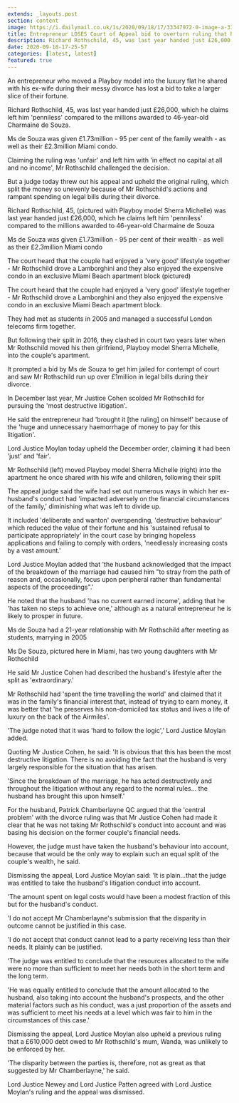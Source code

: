 ```yaml
---
extends: _layouts.post
section: content
image: https://i.dailymail.co.uk/1s/2020/09/18/17/33347972-0-image-a-31_1600445057484.jpg 
title: Entrepreneur LOSES Court of Appeal bid to overturn ruling that handed his ex-wife millions 
description: Richard Rothschild, 45, was last year handed just £26,000, which he claims left him penniless compared to the millions awarded to 46-year-old Charmaine de Souza. 
date: 2020-09-18-17-25-57 
categories: [latest, latest] 
featured: true 
--- 
```

An entrepreneur who moved a Playboy model into the luxury flat he shared with his ex-wife during their messy divorce has lost a bid to take a larger slice of their fortune.

Richard Rothschild, 45, was last year handed just £26,000, which he claims left him 'penniless' compared to the millions awarded to 46-year-old Charmaine de Souza.

Ms de Souza was given £1.73million - 95 per cent of the family wealth - as well as their £2.3million Miami condo.

Claiming the ruling was 'unfair' and left him with 'in effect no capital at all and no income', Mr Rothschild challenged the decision.

But a judge today threw out his appeal and upheld the original ruling, which split the money so unevenly because of Mr Rothschild's actions and rampant spending on legal bills during their divorce.

Richard Rothschild, 45, (pictured with Playboy model Sherra Michelle) was last year handed just £26,000, which he claims left him 'penniless' compared to the millions awarded to 46-year-old Charmaine de Souza

Ms de Souza was given £1.73million - 95 per cent of their wealth - as well as their £2.3million Miami condo

The court heard that the couple had enjoyed a 'very good' lifestyle together - Mr Rothschild drove a Lamborghini and they also enjoyed the expensive condo in an exclusive Miami Beach apartment block (pictured) 

The court heard that the couple had enjoyed a 'very good' lifestyle together - Mr Rothschild drove a Lamborghini and they also enjoyed the expensive condo in an exclusive Miami Beach apartment block.

They had met as students in 2005 and managed a successful London telecoms firm together.

But following their split in 2016, they clashed in court two years later when Mr Rothschild moved his then girlfriend, Playboy model Sherra Michelle, into the couple's apartment.

It prompted a bid by Ms de Souza to get him jailed for contempt of court and saw Mr Rothschild run up over £1million in legal bills during their divorce.

In December last year, Mr Justice Cohen scolded Mr Rothschild for pursuing the 'most destructive litigation'.

He said the entrepreneur had 'brought it [the ruling] on himself' because of the 'huge and unnecessary haemorrhage of money to pay for this litigation'. 

Lord Justice Moylan today upheld the December order, claiming it had been 'just' and 'fair'.

Mr Rothschild (left) moved Playboy model Sherra Michelle (right) into the apartment he once shared with his wife and children, following their split

The appeal judge said the wife had set out numerous ways in which her ex-husband's conduct had 'impacted adversely on the financial circumstances of the family,' diminishing what was left to divide up.

It included 'deliberate and wanton' overspending, 'destructive behaviour' which reduced the value of their fortune and his 'sustained refusal to participate appropriately' in the court case by bringing hopeless applications and failing to comply with orders, 'needlessly increasing costs by a vast amount.'

Lord Justice Moylan added that 'the husband acknowledged that the impact of the breakdown of the marriage had caused him "to stray from the path of reason and, occasionally, focus upon peripheral rather than fundamental aspects of the proceedings".'

He noted that the husband 'has no current earned income', adding that he 'has taken no steps to achieve one,' although as a natural entrepreneur he is likely to prosper in future.

Ms de Souza had a 21-year relationship with Mr Rothschild after meeting as students, marrying in 2005

Ms De Souza, pictured here in Miami, has two young daughters with Mr Rothschild

He said Mr Justice Cohen had described the husband's lifestyle after the split as 'extraordinary.' 

Mr Rothschild had 'spent the time travelling the world' and claimed that it was in the family's financial interest that, instead of trying to earn money, it was better that 'he preserves his non-domiciled tax status and lives a life of luxury on the back of the Airmiles'.

'The judge noted that it was 'hard to follow the logic',' Lord Justice Moylan added.

Quoting Mr Justice Cohen, he said: 'It is obvious that this has been the most destructive litigation. There is no avoiding the fact that the husband is very largely responsible for the situation that has arisen.

'Since the breakdown of the marriage, he has acted destructively and throughout the litigation without any regard to the normal rules... the husband has brought this upon himself.'

For the husband, Patrick Chamberlayne QC argued that the 'central problem' with the divorce ruling was that Mr Justice Cohen had made it clear that he was not taking Mr Rothschild's conduct into account and was basing his decision on the former couple's financial needs.

However, the judge must have taken the husband's behaviour into account, because that would be the only way to explain such an equal split of the couple's wealth, he said.

Dismissing the appeal, Lord Justice Moylan said: 'It is plain...that the judge was entitled to take the husband's litigation conduct into account.

'The amount spent on legal costs would have been a modest fraction of this but for the husband's conduct.

'I do not accept Mr Chamberlayne's submission that the disparity in outcome cannot be justified in this case.

'I do not accept that conduct cannot lead to a party receiving less than their needs. It plainly can be justified.

'The judge was entitled to conclude that the resources allocated to the wife were no more than sufficient to meet her needs both in the short term and the long term.

'He was equally entitled to conclude that the amount allocated to the husband, also taking into account the husband's prospects, and the other material factors such as his conduct, was a just proportion of the assets and was sufficient to meet his needs at a level which was fair to him in the circumstances of this case.'

Dismissing the appeal, Lord Justice Moylan also upheld a previous ruling that a £610,000 debt owed to Mr Rothschild's mum, Wanda, was unlikely to be enforced by her.

'The disparity between the parties is, therefore, not as great as that suggested by Mr Chamberlayne,' he said.

Lord Justice Newey and Lord Justice Patten agreed with Lord Justice Moylan's ruling and the appeal was dismissed.


